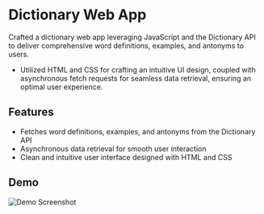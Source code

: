 
# Dictionary Web App

Crafted a dictionary web app leveraging JavaScript and the Dictionary API to deliver comprehensive word definitions, examples, and antonyms to users.

- Utilized HTML and CSS for crafting an intuitive UI design, coupled with asynchronous fetch requests for seamless data retrieval, ensuring an optimal user experience.

## Features

- Fetches word definitions, examples, and antonyms from the Dictionary API
- Asynchronous data retrieval for smooth user interaction
- Clean and intuitive user interface designed with HTML and CSS
## Demo

![Demo Screenshot]((https://github.com/prince29B/dictionary-web-app/blob/main/Screenshot%202024-06-21%20155709.png?raw=true))
